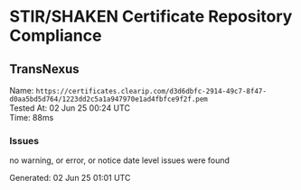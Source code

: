 # STIR/SHAKEN Certificate Repository Compliance

## TransNexus

Name: `https://certificates.clearip.com/d3d6dbfc-2914-49c7-8f47-d0aa5bd5d764/1223dd2c5a1a947970e1ad4fbfce9f2f.pem`\
Tested At: 02 Jun 25 00:24 UTC\
Time: 88ms

### Issues

no warning, or error, or notice date level issues were found

Generated: 02 Jun 25 01:01 UTC